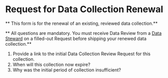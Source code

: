 # Request for Data Collection Renewal

** This form is for the renewal of an existing, reviewed data collection.**

** All questions are mandatory.
You must receive Data Review from a
[Data Steward](https://wiki.mozilla.org/Data_Collection)
on a filled-out Request before shipping your renewed data collection.**

1) Provide a link to the initial Data Collection Review Request for this collection.
2) When will this collection now expire?
3) Why was the initial period of collection insufficient?
